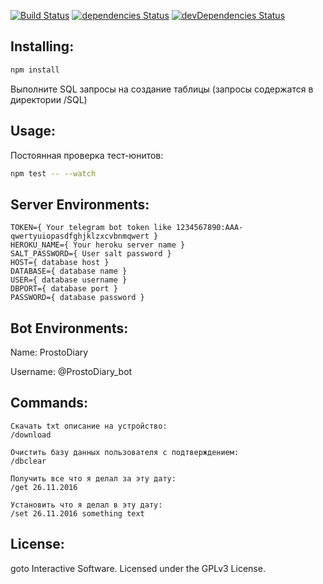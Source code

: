 [![Build Status](https://travis-ci.org/tewst/ProstoDiary_bot.svg?branch=master)](https://travis-ci.org/tewst/ProstoDiary_bot) 
[![dependencies Status](https://david-dm.org/tewst/ProstoDiary_bot/status.svg)](https://david-dm.org/tewst/ProstoDiary_bot) 
[![devDependencies Status](https://david-dm.org/tewst/ProstoDiary_bot/dev-status.svg)](https://david-dm.org/tewst/ProstoDiary_bot?type=dev) 

Installing:
---
```bash
npm install
```
Выполните SQL запросы на создание таблицы  (запросы содержатся в директории /SQL)

Usage:
---
Постоянная проверка тест-юнитов:
```bash
npm test -- --watch
```

Server Environments: 
---
```
TOKEN={ Your telegram bot token like 1234567890:AAA-qwertyuiopasdfghjklzxcvbnmqwert }
HEROKU_NAME={ Your heroku server name }
SALT_PASSWORD={ User salt password }
HOST={ database host }
DATABASE={ database name }
USER={ database username }
DBPORT={ database port }
PASSWORD={ database password }
```

Bot Environments:
---
Name: ProstoDiary

Username: @ProstoDiary_bot

Commands:
---
```
Скачать txt описание на устройство:
/download

Очистить базу данных пользователя с подтверждением:
/dbclear

Получить все что я делал за эту дату:
/get 26.11.2016

Установить что я делал в эту дату:
/set 26.11.2016 something text
```

License:
---
goto Interactive Software.
Licensed under the GPLv3 License.
